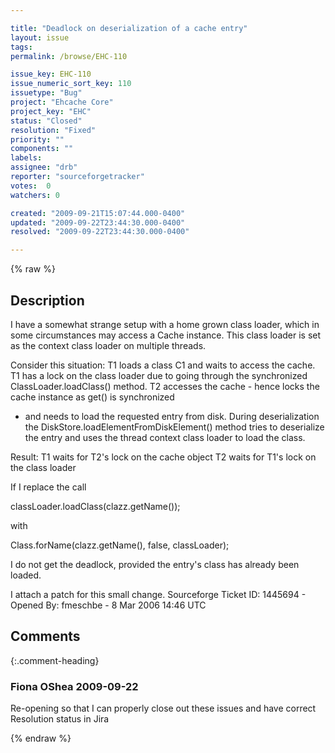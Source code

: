 ```yaml
---

title: "Deadlock on deserialization of a cache entry"
layout: issue
tags: 
permalink: /browse/EHC-110

issue_key: EHC-110
issue_numeric_sort_key: 110
issuetype: "Bug"
project: "Ehcache Core"
project_key: "EHC"
status: "Closed"
resolution: "Fixed"
priority: ""
components: ""
labels: 
assignee: "drb"
reporter: "sourceforgetracker"
votes:  0
watchers: 0

created: "2009-09-21T15:07:44.000-0400"
updated: "2009-09-22T23:44:30.000-0400"
resolved: "2009-09-22T23:44:30.000-0400"

---
```




{% raw %}



## Description

<div markdown="1" class="description">

I have a somewhat strange setup with a home grown class
loader, which in some circumstances may access a Cache
instance. This class loader is set as the context class
loader on multiple threads.

Consider this situation: T1 loads a class C1 and waits
to access the cache. T1 has a lock on the class loader
due to going through the synchronized
ClassLoader.loadClass() method. T2 accesses the cache -
hence locks the cache instance as get() is synchronized
- and needs to load the requested entry from disk.
During deserialization the
DiskStore.loadElementFromDiskElement() method tries
to deserialize the entry and uses the thread context
class loader to load the class.

Result:
  T1 waits for T2's lock on the cache object
  T2 waits for T1's lock on the class loader

If I replace the call

   classLoader.loadClass(clazz.getName());

with

   Class.forName(clazz.getName(), false, classLoader);

I do not get the deadlock, provided the entry's class
has already been loaded.

I attach a patch for this small change.
Sourceforge Ticket ID: 1445694 - Opened By: fmeschbe - 8 Mar 2006 14:46 UTC

</div>

## Comments


{:.comment-heading}
### **Fiona OShea** <span class="date">2009-09-22</span>

<div markdown="1" class="comment">

Re-opening so that I can properly close out these issues and have correct Resolution status in Jira

</div>



{% endraw %}
